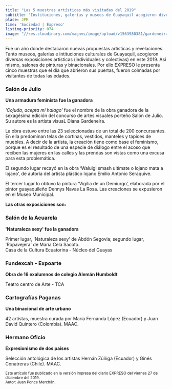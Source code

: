 ```yaml
---
title: "Las 5 muestras artísticas más visitadas del 2019"
subtitle: 'Instituciones, galerías y museos de Guayaquil acogieron diversas exposiciones individuales y colectivas'
place: JPM
time: 'Sociedad | Expreso'
listing-priority: 074
image: "//res.cloudinary.com/magnvs/image/upload/v1563980381/gardeneira_expreso_kewja3.jpg"
---
```


Fue un año donde destacaron nuevas propuestas artísticas y revelaciones. Tanto museos, galerías e intituciones culturales de Guayaquil, acogieron diversas exposiciones artísticas (individuales y colectivas) en este 2019. Así mismo, salones de pinturas y binacionales. Por ello EXPRESO le presenta cinco muestras que el día que abrieron sus puertas, fueron colmadas por visitantes de todas las edades.  

### Salón de Julio
**Una armadura feminista fue la ganadora**  

*‘Cojuda, acepta mi halago’* fue el nombre de la obra ganadora de la sexagésima edición del concurso de artes visuales porteño Salón de Julio. Su autore es la artista visuaL Diana Gardeneira.  

La obra estuvo entre las 23 seleccionadas de un total de 200 concursantes. En ella predominan telas de cortinas, vestidos, manteles y tapices de muebles. A decir de la artista, la creación tiene como base el feminismo, porque es el resultado de una especie de diálogo entre el acoso que reciben las mujeres en las calles y las prendas son vistas como una excusa para esta problemática. 

El segundo lugar recayó en la obra ‘Waluigi smash ultímate o lojano mata a lojano’, de autoría del artista plástico lojano Emilio Antonio Seraquive.

El tercer lugar lo obtuvo la pintura ‘Vigilia de un Demiurgo’, elaborada por el pintor guayaquileño Dennys Navas La Rosa. Las creaciones se expusieron en el Museo Municipal.

**Las otras exposiciones son:** 

### Salón de la Acuarela
**'Naturaleza sexy' fue la ganadora**  

Primer lugar, 'Naturaleza sexy' de Abdón Segovia; segundo lugar, 'Ropavejera' de María Cela Sacoto.     
Casa de la Cultura Ecuatorina - Núcleo del Guayas

### Fundexcah - Expoarte  
**Obra de 16 exalumnos de colegio Alemán Humboldt**  

Teatro centro de Arte - TCA 

### Cartografías Paganas  
**Una binacional de arte urbano**  

42 artístas, muestra curada por María Fernanda López (Ecuador) y Juan David Quintero (Colombia). MAAC.

### Hermano Oficio  
**Expresionismo de dos países**  

Selección antológica de los artistas Hernán Zúñiga (Ecuador) y Ginés Conatreras (Chile). MAAC.

<small>Este artículo fue publicado en la versión impresa del diario EXPRESO del viernes 27 de diciembre del 2019.<br />Autor: Juan Ponce Merchán.</small>
